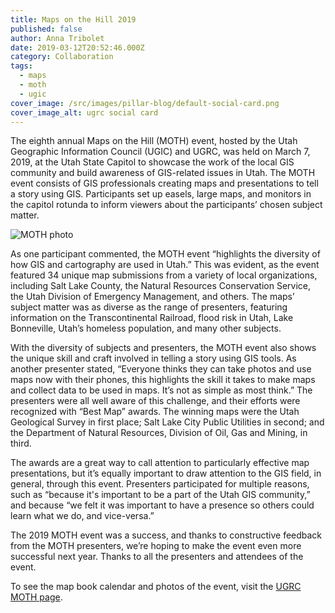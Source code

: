 ```yaml
---
title: Maps on the Hill 2019
published: false
author: Anna Tribolet
date: 2019-03-12T20:52:46.000Z
category: Collaboration
tags:
  - maps
  - moth
  - ugic
cover_image: /src/images/pillar-blog/default-social-card.png
cover_image_alt: ugrc social card
---
```


The eighth annual Maps on the Hill (MOTH) event, hosted by the Utah Geographic Information Council (UGIC) and UGRC, was held on March 7, 2019, at the Utah State Capitol to showcase the work of the local GIS community and build awareness of GIS-related issues in Utah. The MOTH event consists of GIS professionals creating maps and presentations to tell a story using GIS. Participants set up easels, large maps, and monitors in the capitol rotunda to inform viewers about the participants’ chosen subject matter.

![MOTH photo](/images/404.png)

As one participant commented, the MOTH event “highlights the diversity of how GIS and cartography are used in Utah.” This was evident, as the event featured 34 unique map submissions from a variety of local organizations, including Salt Lake County, the Natural Resources Conservation Service, the Utah Division of Emergency Management, and others. The maps’ subject matter was as diverse as the range of presenters, featuring information on the Transcontinental Railroad, flood risk in Utah, Lake Bonneville, Utah’s homeless population, and many other subjects.

With the diversity of subjects and presenters, the MOTH event also shows the unique skill and craft involved in telling a story using GIS tools. As another presenter stated, “Everyone thinks they can take photos and use maps now with their phones, this highlights the skill it takes to make maps and collect data to be used in maps. It’s not as simple as most think.” The presenters were all well aware of this challenge, and their efforts were recognized with “Best Map” awards. The winning maps were the Utah Geological Survey in first place; Salt Lake City Public Utilities in second; and the Department of Natural Resources, Division of Oil, Gas and Mining, in third.

The awards are a great way to call attention to particularly effective map presentations, but it’s equally important to draw attention to the GIS field, in general, through this event. Presenters participated for multiple reasons, such as “because it's important to be a part of the Utah GIS community,” and because “we felt it was important to have a presence so others could learn what we do, and vice-versa.”

The 2019 MOTH event was a success, and thanks to constructive feedback from the MOTH presenters, we’re hoping to make the event even more successful next year. Thanks to all the presenters and attendees of the event.

To see the map book calendar and photos of the event, visit the [UGRC MOTH page](/collaboration/events/maps-on-the-hill).
